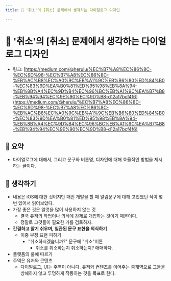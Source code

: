 ```yaml
---
title: 👻 '취소'의 [취소] 문제에서 생각하는 다이얼로그 디자인

---
```

# 👻 '취소'의 [취소] 문제에서 생각하는 다이얼로그 디자인

- 링크: [https://medium.com/@herulu/%EC%B7%A8%EC%86%8C-%EC%9D%98-%EC%B7%A8%EC%86%8C-%EB%AC%B8%EC%A0%9C%EB%A1%9C%EB%B6%80%ED%84%B0-%EC%83%9D%EA%B0%81%ED%95%98%EB%8A%94-%EB%8B%A4%EC%9D%B4%EC%96%BC%EB%A1%9C%EA%B7%B8-%EB%94%94%EC%9E%90%EC%9D%B8-d12a17bcf4f6](https://medium.com/@herulu/%EC%B7%A8%EC%86%8C-%EC%9D%98-%EC%B7%A8%EC%86%8C-%EB%AC%B8%EC%A0%9C%EB%A1%9C%EB%B6%80%ED%84%B0-%EC%83%9D%EA%B0%81%ED%95%98%EB%8A%94-%EB%8B%A4%EC%9D%B4%EC%96%BC%EB%A1%9C%EA%B7%B8-%EB%94%94%EC%9E%90%EC%9D%B8-d12a17bcf4f6)

## 📝 요약 
- 다이얼로그에 대해서, 그리고 문구와 버튼명, 디자인에 대해 효율적인 방법을 제시하는 글이다.


## 🤔 생각하기 
- 내용은 iOS에 대한 것이지만 매번 개발을 할 때 알림문구에 대해 고민했던 적이 몇번 있어서 읽어보았다.  
- 가장 좋은 것은 알럿을 많이 사용하지 않는 것 
  - 결국 유저의 작업이나 의식에 강제로 개입하는 것이기 때문이다. 
  - 정말로 그것들이 필요한 가를 검토하자.
- **간결하고 알기 쉬우며, 일관된 문구 표현을 의식하기**
  - 이중 부정 표현 피하기
    - "취소하시겠습니까?" 문구에 "취소"버튼 
      - 취소를 취소하는지 취소하는지? 애매하다. 
- 플랫폼의 룰에 따르기 
- 주역은 유저와 콘텐츠
  - 다이얼로그, UI는 주역이 아니다. 유저와 컨텐츠를 이어주는 중개역으로 그들을 방해하지 않고 투명하게 작동하는 것을 목표로 한다. 